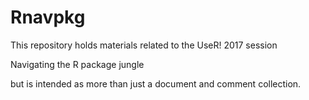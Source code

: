 # Rnavpkg

This repository holds materials related to the UseR! 2017 session

Navigating the R package jungle

but is intended as more than just a document and comment collection. 


